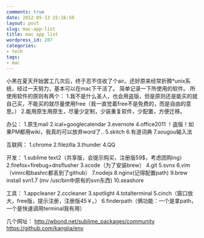 ```yaml
---
comments: true
date: 2012-05-13 15:16:59
layout: post
slug: mac-app-list
title: mac app list
wordpress_id: 207
categories:
- tech
tags:
- mac
---
```


小黑在夏天开始罢工几次后，终于忍不住收了个air。还好原来经常折腾*unix系统，经过一天努力，基本可以在mac下干活了。
简单记录一下所使用的软件。
所使用软件的原则有两个：
1.我不是什么圣人，也会用盗版，但是原则还是能买的就自己买，不能买的就尽量使用free（我一直觉着free不是免费的，而是自由的意思。）
2.能用原生用原生，尽量少定制，少装重复软件，少配置，方便迁移。

办公：
1.原生mail
2.ical+googlecalendar
3.evernote
4.office2011 ！盗版！如果PM都用wiki，我真的可以放弃word了..
5.skitch
6.有道词典
7.sougou输入法

互联网：
1.chrome
2.filezilla
3.thunder
4.QQ

开发：
1.sublime text2（共享版，会提示购买，注册版59$，考虑团购ing）
2.firefox+firebug+dnsflusher
3.xcode（为了安装brew）
4.git
5.svnx
6.vim（vimrc和bashrc都丢到了github）
7.nodejs
8.nginx(记得配置path)
9.brew install svn1.7 (mv /usr/bin中原有的svn东西)
10.seashore

工具：
1.appcleaner
2.cccleaner
3.spotlight
4.totalterminal
5.cinch（窗口放大，free版，提示注册，注册版45￥。）
6.finderpath（俩功能：一个是拿path，一个是快速调用terminal我有用）

几个网址：
http://wbond.net/sublime_packages/community
https://github.com/kangjia/env


